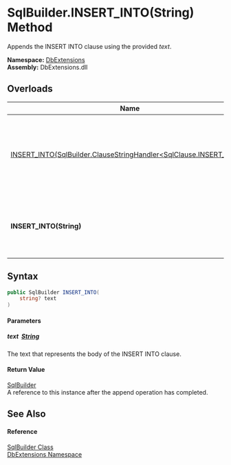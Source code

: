 SqlBuilder.INSERT_INTO(String) Method
=====================================
Appends the INSERT INTO clause using the provided *text*.
  
**Namespace:** [DbExtensions][1]  
**Assembly:** DbExtensions.dll

Overloads
---------

| Name                                                                       | Description                                                                      |
| -------------------------------------------------------------------------- | -------------------------------------------------------------------------------- |
| [INSERT_INTO(SqlBuilder.ClauseStringHandler&lt;SqlClause.INSERT_INTO>)][2] | Appends the INSERT INTO clause using the provided interpolated string *handler*. |
| **INSERT_INTO(String)**                                                    | Appends the INSERT INTO clause using the provided *text*.                        |


Syntax
------

```csharp
public SqlBuilder INSERT_INTO(
	string? text
)
```

#### Parameters

##### *text*  [String][3]
The text that represents the body of the INSERT INTO clause.

#### Return Value
[SqlBuilder][4]  
A reference to this instance after the append operation has completed.

See Also
--------

#### Reference
[SqlBuilder Class][4]  
[DbExtensions Namespace][1]  

[1]: ../README.md
[2]: INSERT_INTO.md
[3]: https://learn.microsoft.com/dotnet/api/system.string
[4]: README.md